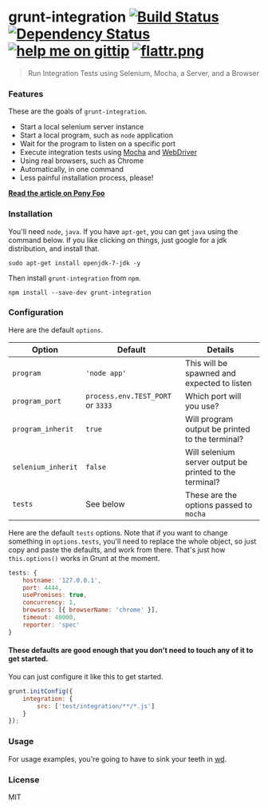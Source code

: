 # grunt-integration [![Build Status](https://travis-ci.org/bevacqua/grunt-integration.png?branch=master)](https://travis-ci.org/bevacqua/grunt-integration) [![Dependency Status](https://gemnasium.com/bevacqua/grunt-integration.png)](https://gemnasium.com/bevacqua/grunt-integration) [![help me on gittip](http://gbindex.ssokolow.com/img/gittip-43x20.png)](https://www.gittip.com/bevacqua/) [![flattr.png](https://api.flattr.com/button/flattr-badge-large.png)](https://flattr.com/submit/auto?user_id=nzgb&url=https%3A%2F%2Fgithub.com%2Fbevacqua%2Fgrunt-integration)

> Run Integration Tests using Selenium, Mocha, a Server, and a Browser

### Features

These are the goals of `grunt-integration`.

- Start a local selenium server instance
- Start a local program, such as `node` application
- Wait for the program to listen on a specific port
- Execute integration tests using [Mocha][1] and [WebDriver][2]
- Using real browsers, such as Chrome
- Automatically, in one command
- Less painful installation process, please!

[**Read the article on Pony Foo**][3]

### Installation

You'll need `node`, `java`. If you have `apt-get`, you can get `java` using the command below. If you like clicking on things, just google for a jdk distribution, and install that.

```shell
sudo apt-get install openjdk-7-jdk -y
```

Then install `grunt-integration` from `npm`.

```shell
npm install --save-dev grunt-integration
```

### Configuration

Here are the default `options`.

Option              | Default                           | Details
--------------------|-----------------------------------|------------------------
`program`           | `'node app'`                      | This will be spawned and expected to listen
`program_port`      | `process.env.TEST_PORT` or `3333` | Which port will you use?
`program_inherit`   | `true`                            | Will program output be printed to the terminal?
`selenium_inherit`  | `false`                           | Will selenium server output be printed to the terminal?
`tests`             | See below                         | These are the options passed to `mocha`

Here are the default `tests` options. Note that if you want to change something in `options.tests`, you'll need to replace the whole object, so just copy and paste the defaults, and work from there. That's just how `this.options()` works in Grunt at the moment.

```js
tests: {
    hostname: '127.0.0.1',
    port: 4444,
    usePromises: true,
    concurrency: 1,
    browsers: [{ browserName: 'chrome' }],
    timeout: 40000,
    reporter: 'spec'
}
```

#### These defaults are good enough that you don't need to touch any of it to get started.

You can just configure it like this to get started.

```js
grunt.initConfig({
    integration: {
        src: ['test/integration/**/*.js']
    }
});
```

### Usage

For usage examples, you're going to have to sink your teeth in [wd][2].

### License

MIT

  [1]: https://github.com/visionmedia/mocha
  [2]: https://github.com/admc/wd
  [3]: http://blog.ponyfoo.com/2013/12/20/is-webdriver-as-good-as-it-gets "Is WebDriver as good as it gets?"
